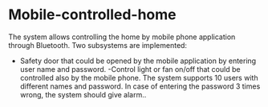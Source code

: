 # Mobile-controlled-home
The system allows controlling the 
home by mobile phone application 
through Bluetooth. Two subsystems 
are implemented:
 - Safety door
 that could be opened by the mobile 
application by entering user name 
and password. 
-Control  light or fan on/off
 that could be controlled also by the 
mobile phone.
 The system supports 10 users with different names and 
password. In case of entering the 
  password 3 times 
wrong, the system should give 
alarm..

